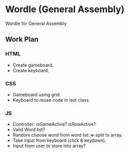 # Wordle (General Assembly)

Wordle for General Assembly

## Work Plan

### HTML

- Create gameboard.
- Create keyboard.

### CSS

- Gameboard using grid.
- Keyboard to reuse code in last class.

### JS

- Controller: isGameActive? isRowActive?
- Valid Word list?
- Random choose word from word list => split to array.
- Take input from keyboard (click & keydown).
- Input from user to store into array?
